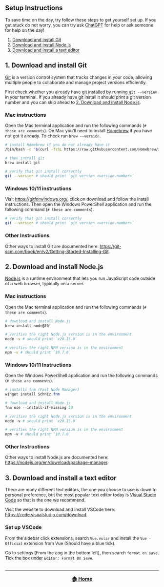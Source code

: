 ## Setup Instructions

To save time on the day, try follow these steps to get yourself set up.
If you get stuck do not worry, you can try ask [ChatGPT](https://chatgpt.com/) for help or ask someone for help on the day!

1. [Download and install Git](#1-download-and-install-git)
2. [Download and install Node.js](#2-download-and-install-nodejs)
3. [Download and install a text editor](#3-download-and-install-a-text-editor)

## 1. Download and install Git

[Git](https://git-scm.com/) is a version control system that tracks changes in your code, allowing multiple people to collaborate and manage project versions efficiently.

First check whether you already have git installed by running `git --version` in your terminal. If you already have git install it should print a git version number and you can skip ahead to [2. Download and install Node.js](#2-download-and-install-nodejs).

### Mac instructions

Open the Mac terminal application and run the following commands (`# these are comments`). On Mac you'll need to install [Homebrew](https://brew.sh/) if you have not got it already. To check run `brew --version`.

```bash
# install Homebrew if you do not already have it
/bin/bash -c "$(curl -fsSL https://raw.githubusercontent.com/Homebrew/install/HEAD/install.sh)"

# then install git
brew install git

# verify that git install correctly
git --version # should print `git version <version-number>`
```

### Windows 10/11 instructions

Visit https://gitforwindows.org/, click on download and follow the install instructions. Then open the Windows PowerShell application and run the following command (`# these are comments`).

```bash
# verify that git install correctly
git --version # should print `git version <version-number>`
```

### Other Instructions

Other ways to install Git are documented here: https://git-scm.com/book/en/v2/Getting-Started-Installing-Git.

## 2. Download and install Node.js

[Node.js](https://nodejs.org/en) is a runtime environment that lets you run JavaScript code outside of a web browser, typically on a server.

### Mac instructions

Open the Mac terminal application and run the following commands (`# these are comments`).

```bash
# download and install Node.js
brew install node@20

# verifies the right Node.js version is in the environment
node -v # should print `v20.15.0`

# verifies the right NPM version is in the environment
npm -v # should print `10.7.0`
```

### Windows 10/11 Instructions

Open the Windows PowerShell application and run the following commands (`# these are comments`).

```powershell
# installs fnm (Fast Node Manager)
winget install Schniz.fnm

# download and install Node.js
fnm use --install-if-missing 20

# verifies the right Node.js version is in the environment
node -v # should print `v20.15.0`

# verifies the right NPM version is in the environment
npm -v # should print `10.7.0`
```

### Other Instructions

Other ways to install Node.js are documented here: https://nodejs.org/en/download/package-manager.

## 3. Download and install a text editor

There are many different text editors, the one you choose to use is down to personal preference, but the most popular text editor today is [Visual Studio Code](https://code.visualstudio.com/) so that is the one we recommend.

Visit the website to download and install VSCode here: https://code.visualstudio.com/download.

### Set up VSCode

From the sidebar click extensions, search `Vue.volar` and install the `Vue - Official` extension from Vue (Should have a blue tick).

Go to settings (From the cog in the bottom left), then search `format on save`. Tick the box under `Editor: Format On Save`.

<hr style="margin-top: 32px">
<div style="display: flex; justify-content: center; margin-top: 16px; font-weight: bold; font-size: 16px">
  <span><a href="README.md">🏠 Home</a></span>
</div>
